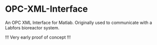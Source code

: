 # OPC-XML-Interface
An OPC XML Interface for Matlab. Originally used to communicate with a Labfors bioreactor system.

!!! Very early proof of concept !!!
